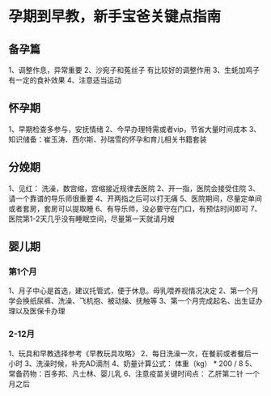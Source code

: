 # 孕期到早教，新手宝爸关键点指南

## 备孕篇
1、调整作息，异常重要
2、沙宛子和菟丝子 有比较好的调整作用
3、生蚝加鸡子有一定的食补效果
4、注意适当运动

## 怀孕期
1、早期检查多参与，安抚情绪
2、今早办理特需或者vip，节省大量时间成本
3、知识储备：崔玉涛、西尔斯、孙瑞雪的怀孕和育儿相关书籍套装


## 分娩期
1、见红： 洗澡，数宫缩，宫缩接近规律去医院
2、开一指，医院会接受住院
3、请一个靠谱的导乐师很重要
4、开两指之后可以打无痛
5、医院期间，尽量定单间或者套房，套房可以提取睡
6、有导乐师，没必要守在门口，有预估时间即可
7、医院第1-2天几乎没有睡眠空间，尽量第一天就请月嫂


## 婴儿期
### 第1个月
1、月子中心是首选，建议托管式，便于休息。母乳喂养视情况决定
2、第一个月学会换纸尿裤、洗澡、飞机抱、被动操、抚触等
3、第一个月完成起名、出生证办理以及医保卡办理

### 2-12月
1、玩具和早教选择参考《早教玩具攻略》
2、每日洗澡一次，在餐前或者餐后一小时
3、洗澡时候，补充AD滴剂
4、奶量计算公式： 体重（kg） * 200 / 8
5、常备药物：百多邦、凡士林、婴儿乳
6、注意疫苗关键时间点： 乙肝第二针  一个月之后

